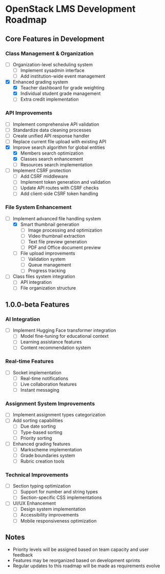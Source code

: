 # OpenStack LMS Development Roadmap

## Core Features in Development

### Class Management & Organization
- [ ] Organization-level scheduling system
  - [ ] Implement sysadmin interface
  - [ ] Add institution-wide event management
- [x] Enhanced grading system
  - [x] Teacher dashboard for grade weighting
  - [x] Individual student grade management
  - [ ] Extra credit implementation

### API Improvements
- [ ] Implement comprehensive API validation
- [ ] Standardize data cleaning processes
- [ ] Create unified API response handler
- [ ] Replace current file upload with existing API
- [x] Improve search algorithm for global entities
  - [x] Members search optimization
  - [x] Classes search enhancement
  - [ ] Resources search implementation
- [ ] Implement CSRF protection
  - [ ] Add CSRF middleware
  - [ ] Implement token generation and validation
  - [ ] Update API routes with CSRF checks
  - [ ] Add client-side CSRF token handling

### File System Enhancement
- [ ] Implement advanced file handling system
  - [x] Smart thumbnail generation
    - [ ] Image processing and optimization
    - [ ] Video thumbnail extraction
    - [ ] Text file preview generation
    - [ ] PDF and Office document preview
  - [ ] File upload improvements
    - [ ] Validation system
    - [ ] Queue management
    - [ ] Progress tracking
- [ ] Class files system integration
  - [ ] API integration
  - [ ] File organization structure

## 1.0.0-beta Features

### AI Integration
- [ ] Implement Hugging Face transformer integration
  - [ ] Model fine-tuning for educational context
  - [ ] Learning assistance features
  - [ ] Content recommendation system

### Real-time Features
- [ ] Socket implementation
  - [ ] Real-time notifications
  - [ ] Live collaboration features
  - [ ] Instant messaging

### Assignment System Improvements
- [ ] Implement assignment types categorization
- [ ] Add sorting capabilities
  - [ ] Due date sorting
  - [ ] Type-based sorting
  - [ ] Priority sorting
- [ ] Enhanced grading features
  - [ ] Markscheme implementation
  - [ ] Grade boundaries system
  - [ ] Rubric creation tools

### Technical Improvements
- [ ] Section typing optimization
  - [ ] Support for number and string types
  - [ ] Section-specific CSS implementations
- [ ] UI/UX Enhancement
  - [ ] Design system implementation
  - [ ] Accessibility improvements
  - [ ] Mobile responsiveness optimization

## Notes
- Priority levels will be assigned based on team capacity and user feedback
- Features may be reorganized based on development sprints
- Regular updates to this roadmap will be made as requirements evolve